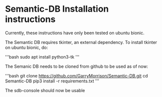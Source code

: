 # Semantic-DB Installation instructions

Currently, these instructions have only been tested on ubuntu bionic.

The Semantic DB requires tkinter, an external dependency. To install tkinter
on ubuntu bionic, do:

'''bash
sudo apt install python3-tk
'''

The Semanic DB needs to be cloned from github to be used as of now:

'''bash
git clone https://github.com/GarryMorrison/Semantic-DB.git
cd Semantic-DB
pip3 install -r requirements.txt
'''

The sdb-console should now be usable
